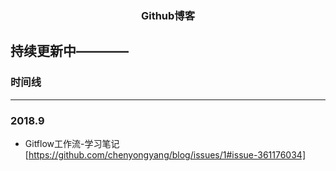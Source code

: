 <h3 align="center">Github博客</h3>

## 持续更新中————
### 时间线
---

### 2018.9
- Gitflow工作流-学习笔记[https://github.com/chenyongyang/blog/issues/1#issue-361176034]
